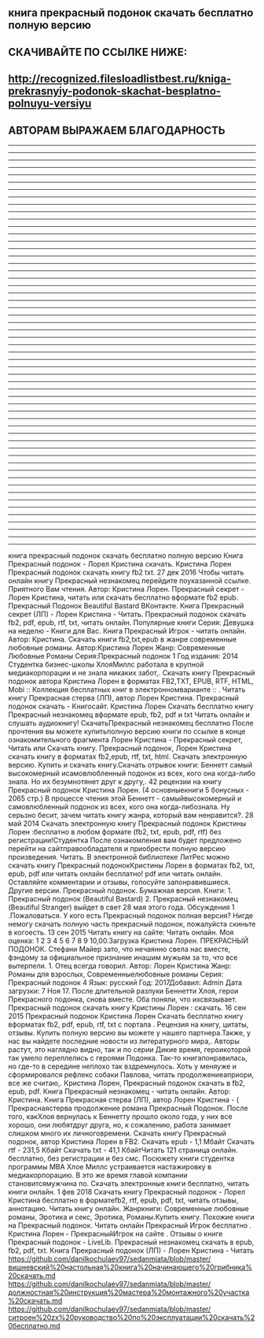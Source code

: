 книга прекрасный подонок скачать бесплатно полную версию
--------------------------------------------------
СКАЧИВАЙТЕ ПО ССЫЛКЕ НИЖЕ:
--------------------------------------------------
http://recognized.filesloadlistbest.ru/kniga-prekrasnyiy-podonok-skachat-besplatno-polnuyu-versiyu
--------------------------------------------------
АВТОРАМ ВЫРАЖАЕМ БЛАГОДАРНОСТЬ
--------------------------------------------------
--------------------------------------------------
--------------------------------------------------
--------------------------------------------------
--------------------------------------------------
--------------------------------------------------
--------------------------------------------------
--------------------------------------------------
--------------------------------------------------
--------------------------------------------------
--------------------------------------------------
--------------------------------------------------
--------------------------------------------------
--------------------------------------------------
--------------------------------------------------
--------------------------------------------------
--------------------------------------------------
--------------------------------------------------
--------------------------------------------------
--------------------------------------------------
--------------------------------------------------
--------------------------------------------------
--------------------------------------------------
--------------------------------------------------
--------------------------------------------------
--------------------------------------------------
--------------------------------------------------
--------------------------------------------------
--------------------------------------------------
--------------------------------------------------
--------------------------------------------------
--------------------------------------------------
--------------------------------------------------
--------------------------------------------------
--------------------------------------------------
--------------------------------------------------
--------------------------------------------------
--------------------------------------------------
--------------------------------------------------
--------------------------------------------------
--------------------------------------------------
--------------------------------------------------
--------------------------------------------------
--------------------------------------------------
--------------------------------------------------
--------------------------------------------------
--------------------------------------------------
--------------------------------------------------
--------------------------------------------------
--------------------------------------------------
--------------------------------------------------
--------------------------------------------------
--------------------------------------------------
--------------------------------------------------
--------------------------------------------------
--------------------------------------------------
книга прекрасный подонок скачать бесплатно полную версию Книга Прекрасный подонок - Лорел Кристина скачать. Кристина Лорен Прекрасный подонок скачать книгу fb2 txt. 27 дек 2016  Чтобы читать онлайн книгу  Прекрасный незнакомец  перейдите поуказанной ссылке. Приятного Вам чтения. Автор: Кристина Лорен. Прекрасный секрет - Лорен Кристина, читать или скачать бесплатно вформате fb2 epub. Прекрасный Подонок  Beautiful Bastard  ВКонтакте. Книга Прекрасный секрет (ЛП) - Лорен Кристина - Читать. Прекрасный подонок скачать fb2, pdf, epub, rtf, txt, читать онлайн. Популярные книги Серия: Девушка на неделю - Книги для Вас. Книга Прекрасный Игрок - читать онлайн. Автор: Кристина. Скачать книги fb2,txt,epub в жанре современные любовные романы.  Автор:Кристина Лорен Жанр: Современные Любовные Романы Серия:Прекрасный подонок  1 Год издания: 2014 Студентка бизнес-школы ХлояМиллс работала в крупной медиакорпорации и не знала никаких забот,. Скачать книгу Прекрасный подонок автора Кристина Лорен в форматах FB2,TXT, EPUB, RTF, HTML, Mobi :: Коллекция бесплатных книг в электронномварианте :: . Читать книгу Прекрасная стерва (ЛП), автор Лорен Кристина. Прекрасный подонок  скачать - Книгосайт. Кристина Лорен  Скачать бесплатно книгу Прекрасный незнакомец вформате epub, fb2, pdf и txt  Читать онлайн и слушать аудиокнигу!  CкачатьПрекрасный незнакомец бесплатно  После прочтения вы можете купитьполную версию книги по ссылке в конце ознакомительного фрагмента
Лорен Кристина - Прекрасный секрет, Читать или Скачать книгу. Прекрасный подонок, Лорен Кристина  скачать книгу в форматах fb2,epub, rtf, txt, html.  Скачать электронную версию. Купить и скачать книгу.Скачать отрывок книги:  Беннетт  самый высокомерный исамовлюбленный подонок из всех, кого она когда-либо знала. Но их безумнотянет друг к другу,. 42 рецензии на книгу Прекрасный подонок Кристина Лорен. (4 основныекниги  5 бонусных - 2065 стр.) В процессе чтения этой  Беннетт - самыйвысокомерный и самовлюбленный подонок из всех, кого она когда-либознала.  Ну серьзно бесит, зачем читать книгу жанра, который вам ненравится?. 28 май 2014  Скачать электронную книгу Прекрасный подонок Кристины Лорен :бесплатно в любом формате (fb2, txt, epub, pdf, rtf) без регистрации!Студентка  После ознакомления вам будет предложено перейти на сайтправообладателя и приобрести полную версию произведения. Читать. В электронной библиотеке ЛитРес можно скачать книгу Прекрасный подонокКристины Лорен в форматах fb2, txt, epub, pdf или читать онлайн бесплатно! pdf или читать онлайн. Оставляйте комментарии и отзывы, голосуйте запонравившиеся. Другие версии. Прекрасный подонок. Бумажная версия. Книги: 1. Прекрасный подонок (Beautiful Bastard) 2. Прекрасный незнакомец (Beautiful Stranger) выйдет в свет 28 мая этого года. Обсуждения 1 .Пожаловаться. У кого есть Прекрасный подонок полная версия?  Нигде немогу скачать полную часть прекрасный подонок, пожалуйста скиньте в когоесть. 13 сен 2015  Читать книгу на сайте: Читать онлайн. Моя оценка: 1 2 3 4 5 6 7 8 9 10,00.Загрузка Кристина Лорен. ПРЕКРАСНЫЙ ПОДОНОК. Стефани Майер зато, что нечаянно свела нас вместе, фэндому за официальное признание инашим мужьям за то, что все вытерпели. 1. Отец всегда говорил. Автор: Лорен Кристина Жанр: Романы для взрослых, Современныелюбовные романы Серия: Прекрасный подонок 4 Язык: русский Год: 2017Добавил: Admin Дата загрузки: 7 Ноя 17. После длительной разлуки Беннетти Хлоя, герои Прекрасного подонка, снова вместе. Оба поняли, что ихсвязывает. Прекрасный подонок скачать книгу Кристины Лорен : скачать. 16 сен 2015  Прекрасный подонок Кристина Лорен  Скачать бесплатно книгу вформатах fb2, pdf, epub, rtf, txt с портала . Рецензия на книгу, цитаты, отзывы.  Купить полную версию вы можете у нашего партнера.Также, у нас вы найдете последние новости из литературного мира,. Авторы растут, это наглядно видно, так и по серии Дикие время, героикоторой так умело переплелись с героями Подонка. Так-то книгапонравилась, но где-то в середине неплохо так вздремнулось. Хоть у меняуже и сформировался рефлекс собаки Павлова, читать продолжениеаприори, все же считаю,. Кристина Лорен, Прекрасный подонок  скачать в fb2, epub, pdf. Книга Прекрасный незнакомец - читать онлайн. Автор: Кристина. Книга Прекрасная стерва (ЛП), автор Лорен Кристина - ( Прекраснаястерва  продолжение романа Прекрасный Подонок. После того, какХлоя вернулась к Беннетту прошло около года, у них все хорошо, они любятдруг друга, но, к сожалению, работа занимает слишком много их личноговремени.
Скачать книгу Прекрасный подонок, автор Кристина Лорен в FB2. Cкачать epub - 1,1 Мбайт Cкачать rtf - 231,5 Кбайт Cкачать txt - 41,1 КбайтЧитать 121 страница онлайн. бесплатно, без регистрации и без смс. Посюжету книги студентка программы MBA Хлое Миллс устраивается настажировку в медиакорпорацию. В это же время главой компании становитсямужчина по. Скачать электронные книги бесплатно, читать книги онлайн. 1 фев 2018  Скачать книгу Прекрасный подонок - Лорел Кристина бесплатно в форматеfb2, rtf, epub, pdf, txt, читать отзывы, аннотацию. Читать книгу онлайн. Жанркниги: Современные любовные романы, Эротика и секс, Эротика, Романы.Купить книгу. Похожие книги на Прекрасный подонок. Читать онлайн Прекрасный Игрок бесплатно . Кристина Лорен - ПрекрасныйИгрок на сайте . Отзывы о книге Прекрасный подонок - LiveLib. Прекрасный незнакомец скачать в epub, fb2, pdf, txt. Книга Прекрасный подонок (ЛП) - Лорен Кристина - Читать
https://github.com/danilkochulaev97/sedanmiata/blob/master/вишневский%20настольная%20книга%20начинающего%20грибника%20скачать.md
https://github.com/danilkochulaev97/sedanmiata/blob/master/должностная%20инструкция%20мастера%20монтажного%20участка%20скачать.md
https://github.com/danilkochulaev97/sedanmiata/blob/master/ситроен%20zx%20руководство%20по%20эксплуатации%20скачать%20бесплатно.md